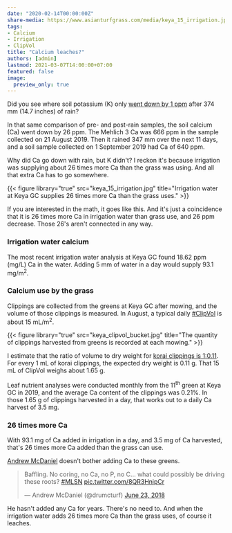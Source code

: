 ```yaml
---
date: "2020-02-14T00:00:00Z"
share-media: https://www.asianturfgrass.com/media/keya_15_irrigation.jpg
tags:
- Calcium
- Irrigation
- ClipVol
title: "Calcium leaches?"
authors: [admin]
lastmod: 2021-03-07T14:00:00+07:00
featured: false
image:
  preview_only: true
---
```


Did you see where soil potassium (K) only [went down by 1 ppm](https://www.asianturfgrass.com/2020-01-29-potassium-leached-kbc/) after 374 mm (14.7 inches) of rain? 

In that same comparison of pre- and post-rain samples, the soil calcium (Ca) went down by 26 ppm. The Mehlich 3 Ca was 666 ppm in the sample collected on 21 August 2019. Then it rained 347 mm over the next 11 days, and a soil sample collected on 1 September 2019 had Ca of 640 ppm. 

Why did Ca go down with rain, but K didn't? I reckon it's because irrigation was supplying about 26 times more Ca than the grass was using. And all that extra Ca has to go somewhere.

{{< figure library="true" src="keya_15_irrigation.jpg" title="Irrigation water at Keya GC supplies 26 times more Ca than the grass uses." >}}

If you are interested in the math, it goes like this. And it's just a coincidence that it is 26 times more Ca in irrigation water than grass use, and 26 ppm decrease. Those 26's aren't connected in any way.

### Irrigation water calcium

The most recent irrigation water analysis at Keya GC found 18.62 ppm (mg/L) Ca in the water. Adding 5 mm of water in a day would supply 93.1 mg/m<sup>2</sup>.

### Calcium use by the grass

Clippings are collected from the greens at Keya GC after mowing, and the volume of those clippings is measured. In August, a typical daily [#ClipVol](https://twitter.com/search?q=%23clipvol&src=hashtag_click) is about 15 mL/m<sup>2</sup>. 

{{< figure library="true" src="keya_clipvol_bucket.jpg" title="The quantity of clippings harvested from greens is recorded at each mowing." >}}

I estimate that the ratio of volume to dry weight for [korai clippings is 1:0.11](https://www.asianturfgrass.com/buckets/june-2017-clipping-volume-report.html#estimating-nutrient-use-and-harvest). For every 1 mL of korai clippings, the expected dry weight is 0.11 g. That 15 mL of ClipVol weighs about 1.65 g. 

Leaf nutrient analyses were conducted monthly from the 11<sup>th</sup> green at Keya GC in 2019, and the average Ca content of the clippings was 0.21%. In those 1.65 g of clippings harvested in a day, that works out to a daily Ca harvest of 3.5 mg.

### 26 times more Ca

With 93.1 mg of Ca added in irrigation in a day, and 3.5 mg of Ca harvested, that's 26 times more Ca added than the grass can use. 

[Andrew McDaniel](https://twitter.com/drumcturf/status/1010330051689107456) doesn't bother adding Ca to these greens.

<blockquote class="twitter-tweet"><p lang="en" dir="ltr">Baffling. No coring, no Ca, no P, no C... what could possibly be driving these roots? <a href="https://twitter.com/hashtag/MLSN?src=hash&amp;ref_src=twsrc%5Etfw">#MLSN</a> <a href="https://t.co/8QR3HnipCr">pic.twitter.com/8QR3HnipCr</a></p>&mdash; Andrew McDaniel (@drumcturf) <a href="https://twitter.com/drumcturf/status/1010330051689107456?ref_src=twsrc%5Etfw">June 23, 2018</a></blockquote> <script async src="https://platform.twitter.com/widgets.js" charset="utf-8"></script> 

He hasn't added any Ca for years. There's no need to. And when the irrigation water adds 26 times more Ca than the grass uses, of course it leaches.
